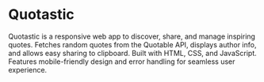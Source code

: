 # Quotastic
Quotastic is a responsive web app to discover, share, and manage inspiring quotes. Fetches random quotes from the Quotable API, displays author info, and allows easy sharing to clipboard. Built with HTML, CSS, and JavaScript. Features mobile-friendly design and error handling for seamless user experience.
